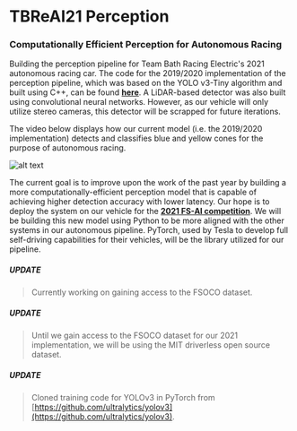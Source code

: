 # TBReAI21 Perception
### Computationally Efficient Perception for Autonomous Racing

Building the perception pipeline for Team Bath Racing Electric's 2021 autonomous racing car. The code for the 2019/2020 implementation of the perception pipeline, which was based on the YOLO v3-Tiny algorithm and built using C++, can be found [**here**](YOLOv3-Tiny-Implementation/code). A LiDAR-based detector was also built using convolutional neural networks. However, as our vehicle will only utilize stereo cameras, this detector will be scrapped for future iterations. 

The video below displays how our current model (i.e. the 2019/2020 implementation) detects and classifies blue and yellow cones for the purpose of autonomous racing.  

![alt text](https://github.com/TBReAI/TBReAI21-Perception/blob/main/YOLOv3-Tiny-Implementation/images-and-video/old-detection.gif "Detection GIF")

The current goal is to improve upon the work of the past year by building a more computationally-efficient perception model that is capable of achieving higher detection accuracy with lower latency. Our hope is to deploy the system on our vehicle for the [**2021 FS-AI competition**](https://www.imeche.org/events/formula-student/team-information/fs-ai). We will be building this new model using Python to be more aligned with the other systems in our autonomous pipeline. PyTorch, used by Tesla to develop full self-driving capabilities for their vehicles, will be the library utilized for our pipeline. 

##### UPDATE
> Currently working on gaining access to the FSOCO dataset.
##### UPDATE
> Until we gain access to the FSOCO dataset for our 2021 implementation, we will be using the MIT driverless open source dataset.
##### UPDATE
> Cloned training code for YOLOv3 in PyTorch from [https://github.com/ultralytics/yolov3](https://github.com/ultralytics/yolov3). 
